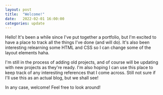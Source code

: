 ```yaml
---
layout: post
title:  "Welcome!"
date:   2022-02-01 16:00:00
categories: update
---
```


Hello! It's been a while since I've put together a portfolio, but I'm excited to have a place to track all the things I've done (and will do). It's also been interesting relearning some HTML and CSS so I can change some of the layout elements haha.

I'm still in the process of adding old projects, and of course will be updating with new projects as they're ready. I'm also hoping I can use this place to keep track of any interesting references that I come across. Still not sure if I'll use this as an actual blog, but we shall see!

In any case, welcome! Feel free to look around!
